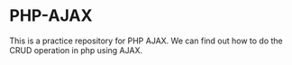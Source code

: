 # PHP-AJAX
This is a practice repository for PHP AJAX. We can find out how to do the CRUD operation in php using AJAX.
